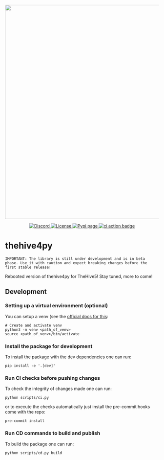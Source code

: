 <div>
  <p align="center">
    <img src="https://thehive-project.org/img/logo.png" width="700"/>  
  </p>
</div>
<div>
  <p align="center">
    <a href="https://chat.thehive-project.org" target"_blank">
      <img src="https://img.shields.io/discord/779945042039144498" alt="Discord">
    </a>
    <a href="./LICENSE" target"_blank">
      <img src="https://img.shields.io/github/license/TheHive-Project/TheHive4py" alt="License">
    </a>
    <a href="https://pypi.org/project/thehive4py" target"_blank">
      <img src="https://img.shields.io/pypi/dm/thehive4py" alt="Pypi page">
    </a>
    <a href="https://github.com/TheHive-Project/TheHive4py/actions/workflows/ci.yml" target"_blank">
      <img src="https://github.com/TheHive-Project/TheHive4py/actions/workflows/ci.yml/badge.svg" alt="ci action badge">
    </a>
  </p>
</div>


# thehive4py

    IMPORTANT: The library is still under development and is in beta phase. Use it with caution and expect breaking changes before the first stable release!

Rebooted version of thehive4py for TheHive5! Stay tuned, more to come!

## Development

### Setting up a virtual environment (optional)

You can setup a venv (see the [official docs for this](https://docs.python.org/3/tutorial/venv.html):

```
# Create and activate venv
python3 -m venv <path_of_venv>
source <path_of_venv>/bin/activate
```

### Install the package for development 

To install the package with the dev dependencies one can run:

```
pip install -e '.[dev]'
```

### Run CI checks before pushing changes

To check the integrity of changes made one can run:

```
python scripts/ci.py 
```

or to execute the checks automatically just install the pre-commit hooks come with the repo:

```
pre-commit install
```

### Run CD commands to build and publish

To build the package one can run:

```
python scripts/cd.py build
```